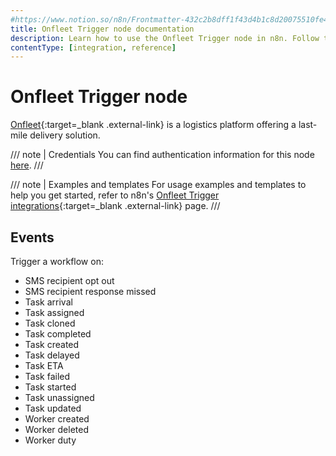 ```yaml
---
#https://www.notion.so/n8n/Frontmatter-432c2b8dff1f43d4b1c8d20075510fe4
title: Onfleet Trigger node documentation
description: Learn how to use the Onfleet Trigger node in n8n. Follow technical documentation to integrate Onfleet Trigger node into your workflows.
contentType: [integration, reference]
---
```


# Onfleet Trigger node

[Onfleet](https://onfleet.com/){:target=_blank .external-link} is a logistics platform offering a last-mile delivery solution.

/// note | Credentials
You can find authentication information for this node [here](/integrations/builtin/credentials/onfleet.md).
///

///  note  | Examples and templates
For usage examples and templates to help you get started, refer to n8n's [Onfleet Trigger integrations](https://n8n.io/integrations/onfleet-trigger/){:target=_blank .external-link} page.
///

## Events

Trigger a workflow on:

* SMS recipient opt out
* SMS recipient response missed
* Task arrival
* Task assigned
* Task cloned
* Task completed
* Task created
* Task delayed
* Task ETA
* Task failed
* Task started
* Task unassigned
* Task updated
* Worker created
* Worker deleted
* Worker duty


